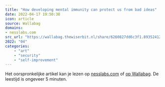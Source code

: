 ```yaml
---
title: "How developing mental immunity can protect us from bad ideas"
date: 2022-04-17 19:50:38
icon: article
source: Wallabag
domains:
- nesslabs.com
src_url: "https://wallabag.thewiserbit.nl/share/6260827dd6c3f1.89352412"
2022: "04"
categories:
    - "art"
    - "security"
    - "self-improvement"
---
```

Het oorspronkelijke artikel kan je lezen op [nesslabs.com](https://nesslabs.com/mental-immunity) of [op Wallabag](https://wallabag.thewiserbit.nl/share/6260827dd6c3f1.89352412). De leestijd is ongeveer 5 minuten.